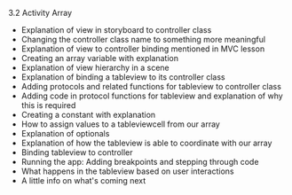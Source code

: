 3.2 Activity Array

* Explanation of view in storyboard to controller class 
* Changing the controller class name to something more meaningful
* Explanation of view to controller binding mentioned in MVC lesson
* Creating an array variable with explanation
* Explanation of view hierarchy in a scene
* Explanation of binding a tableview to its controller class
* Adding protocols and related functions for tableview to controller class
* Adding code in protocol functions for tableview and explanation of why this is required
* Creating a constant with explanation
* How to assign values to a tableviewcell from our array
* Explanation of optionals
* Explanation of how the tableview is able to coordinate with our array
* Binding tableview to controller
* Running the app: Adding breakpoints and stepping through code
* What happens in the tableview based on user interactions
* A little info on what's coming next